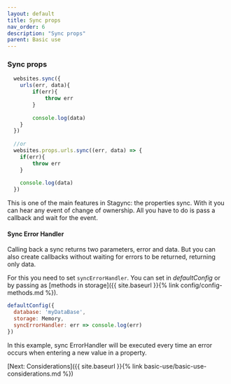 ```yaml
---
layout: default
title: Sync props
nav_order: 6
description: "Sync props"
parent: Basic use
---
```


### Sync props
```javascript
  websites.sync({
    urls(err, data){
        if(err){
            throw err
        }
        
        console.log(data)
    }
  })
  
  //or
  websites.props.urls.sync((err, data) => {
    if(err){
        throw err
    }
    
    console.log(data)
  })
```

This is one of the main features in Stagync: the properties sync.
With it you can hear any event of change of ownership.
All you have to do is pass a callback and wait for the event.

#### Sync Error Handler
Calling back a sync returns two parameters, error and data. 
But you can also create callbacks without waiting for errors to be returned, returning only data.

For this you need to set `syncErrorHandler`. 
You can set in *defaultConfig* or by passing as 
[methods in storage]({{ site.baseurl }}{% link config/config-methods.md %}).
```javascript
defaultConfig({
  database: 'myDataBase',
  storage: Memory,
  syncErrorHandler: err => console.log(err)
})
```

In this example, sync ErrorHandler will be executed every time an error occurs when entering a new value in a property.

[Next: Considerations]({{ site.baseurl }}{% link basic-use/basic-use-considerations.md %})

